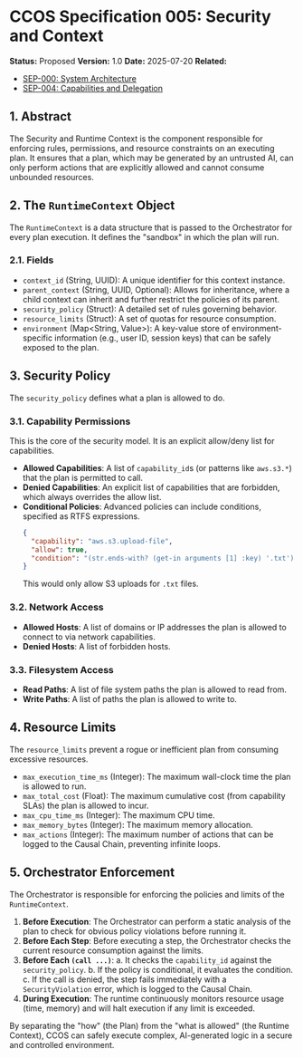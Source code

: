 # CCOS Specification 005: Security and Context

**Status:** Proposed
**Version:** 1.0
**Date:** 2025-07-20
**Related:**
- [SEP-000: System Architecture](./000-ccos-architecture.md)
- [SEP-004: Capabilities and Delegation](./004-capabilities-and-delegation.md)

## 1. Abstract

The Security and Runtime Context is the component responsible for enforcing rules, permissions, and resource constraints on an executing plan. It ensures that a plan, which may be generated by an untrusted AI, can only perform actions that are explicitly allowed and cannot consume unbounded resources.

## 2. The `RuntimeContext` Object

The `RuntimeContext` is a data structure that is passed to the Orchestrator for every plan execution. It defines the "sandbox" in which the plan will run.

### 2.1. Fields

-   `context_id` (String, UUID): A unique identifier for this context instance.
-   `parent_context` (String, UUID, Optional): Allows for inheritance, where a child context can inherit and further restrict the policies of its parent.
-   `security_policy` (Struct): A detailed set of rules governing behavior.
-   `resource_limits` (Struct): A set of quotas for resource consumption.
-   `environment` (Map<String, Value>): A key-value store of environment-specific information (e.g., user ID, session keys) that can be safely exposed to the plan.

## 3. Security Policy

The `security_policy` defines what a plan is allowed to do.

### 3.1. Capability Permissions

This is the core of the security model. It is an explicit allow/deny list for capabilities.

-   **Allowed Capabilities**: A list of `capability_id`s (or patterns like `aws.s3.*`) that the plan is permitted to call.
-   **Denied Capabilities**: An explicit list of capabilities that are forbidden, which always overrides the allow list.
-   **Conditional Policies**: Advanced policies can include conditions, specified as RTFS expressions.
    ```json
    {
      "capability": "aws.s3.upload-file",
      "allow": true,
      "condition": "(str.ends-with? (get-in arguments [1] :key) '.txt')"
    }
    ```
    This would only allow S3 uploads for `.txt` files.

### 3.2. Network Access

-   **Allowed Hosts**: A list of domains or IP addresses the plan is allowed to connect to via network capabilities.
-   **Denied Hosts**: A list of forbidden hosts.

### 3.3. Filesystem Access

-   **Read Paths**: A list of file system paths the plan is allowed to read from.
-   **Write Paths**: A list of paths the plan is allowed to write to.

## 4. Resource Limits

The `resource_limits` prevent a rogue or inefficient plan from consuming excessive resources.

-   `max_execution_time_ms` (Integer): The maximum wall-clock time the plan is allowed to run.
-   `max_total_cost` (Float): The maximum cumulative cost (from capability SLAs) the plan is allowed to incur.
-   `max_cpu_time_ms` (Integer): The maximum CPU time.
-   `max_memory_bytes` (Integer): The maximum memory allocation.
-   `max_actions` (Integer): The maximum number of actions that can be logged to the Causal Chain, preventing infinite loops.

## 5. Orchestrator Enforcement

The Orchestrator is responsible for enforcing the policies and limits of the `RuntimeContext`.

1.  **Before Execution**: The Orchestrator can perform a static analysis of the plan to check for obvious policy violations before running it.
2.  **Before Each Step**: Before executing a step, the Orchestrator checks the current resource consumption against the limits.
3.  **Before Each `(call ...)`**:
    a. It checks the `capability_id` against the `security_policy`.
    b. If the policy is conditional, it evaluates the condition.
    c. If the call is denied, the step fails immediately with a `SecurityViolation` error, which is logged to the Causal Chain.
4.  **During Execution**: The runtime continuously monitors resource usage (time, memory) and will halt execution if any limit is exceeded.

By separating the "how" (the Plan) from the "what is allowed" (the Runtime Context), CCOS can safely execute complex, AI-generated logic in a secure and controlled environment.
